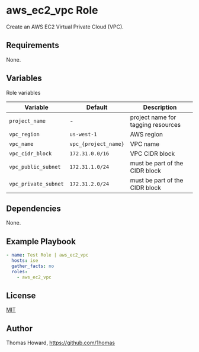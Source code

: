 # aws_ec2_vpc Role

Create an AWS EC2 Virtual Private Cloud (VPC).

## Requirements

None.

## Variables

Role variables

| Variable             | Default         | Description |
| -------------------- | --------------- | ----------- |
| `project_name`       | -               | project name for tagging resources |
| `vpc_region`         | `us-west-1`     | AWS region |
| `vpc_name`           | `vpc_{project_name}` | VPC name |
| `vpc_cidr_block`     | `172.31.0.0/16` | VPC CIDR block |
| `vpc_public_subnet`  | `172.31.1.0/24` | must be part of the CIDR block |  |
| `vpc_private_subnet` | `172.31.2.0/24` | must be part of the CIDR block |  |

## Dependencies

None.

## Example Playbook

```yaml
- name: Test Role | aws_ec2_vpc
  hosts: ise
  gather_facts: no
  roles:
    - aws_ec2_vpc
```

## License

[MIT](https://mit-license.org/)

## Author

Thomas Howard, <https://github.com/1homas>
